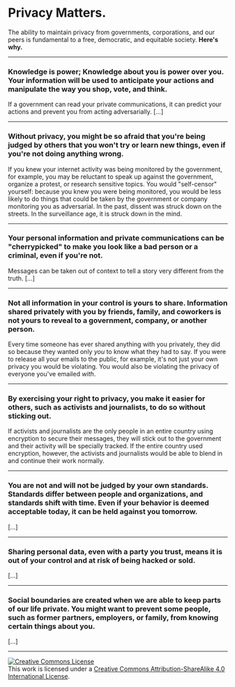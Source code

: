 # Privacy Matters.

The ability to maintain privacy from governments, corporations, and our peers is fundamental to a free, democratic, and equitable society. **Here's why.**

---
### Knowledge is power; Knowledge about you is power over you. Your information will be used to anticipate your actions and manipulate the way you shop, vote, and think.
If a government can read your private communications, it can predict your actions and prevent you from acting adversarially. [...]

---
### Without privacy, you might be so afraid that you're being judged by others that you won't try or learn new things, even if you're not doing anything wrong.
If you knew your internet activity was being monitored by the government, for example, you may be reluctant to speak up against the government, organize a protest, or research sensitive topics. You would "self-censor" yourself: because you knew you were being monitored, you would be less likely to do things that could be taken by the government or company monitoring you as adversarial. In the past, dissent was struck down on the streets. In the surveillance age, it is struck down in the mind.

---
### Your personal information and private communications can be "cherrypicked" to make you look like a bad person or a criminal, even if you're not.
Messages can be taken out of context to tell a story very different from the truth. [...]

---
### Not all information in your control is yours to share. Information shared privately with you by friends, family, and coworkers is not yours to reveal to a government, company, or another person.
Every time someone has ever shared anything with you privately, they did so because they wanted only *you* to know what they had to say. If you were to release all your emails to the public, for example, it's not just your own privacy you would be violating. You would also be violating the privacy of everyone you've emailed *with*.

---
### By exercising your right to privacy, you make it easier for others, such as activists and journalists, to do so without sticking out.
If activists and journalists are the only people in an entire country using encryption to secure their messages, they will stick out to the government and their activity will be specially tracked. If the entire country used encryption, however, the activists and journalists would be able to blend in and continue their work normally.

---
### You are not and will not be judged by your own standards. Standards differ between people and organizations, and standards shift with time. Even if your behavior is deemed acceptable today, it can be held against you tomorrow.
[...]

---
### Sharing personal data, even with a party you trust, means it is out of your control and at risk of being hacked or sold.
[...]

---
### Social boundaries are created when we are able to keep parts of our life private. You might want to prevent some people, such as former partners, employers, or family, from knowing certain things about you.
[...]

-----
<a rel="license" href="https://creativecommons.org/licenses/by-sa/4.0/"><img alt="Creative Commons License" style="border-width:0" src="https://i.creativecommons.org/l/by-sa/4.0/88x31.png" /></a><br />This work is licensed under a <a rel="license" href="https://creativecommons.org/licenses/by-sa/4.0/">Creative Commons Attribution-ShareAlike 4.0 International License</a>.
